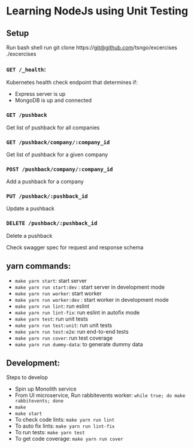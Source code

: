 # Learning NodeJs using Unit Testing

## Setup
Run bash shell
run git clone https://git@github.com/tsngo/excercises ./excercises

### `GET /_health`:

Kubernetes health check endpoint that determines if:
- Express server is up
- MongoDB is up and connected

### `GET /pushback`

Get list of pushback for all companies 

### `GET /pushback/company/:company_id`

Get list of pushback for a given company 

### `POST /pushback/company/:company_id`

Add a pushback for a company

### `PUT /pushback/:pushback_id`

Update a pushback

### `DELETE /pushback/:pushback_id`

Delete a pushback

Check swagger spec for request and response schema

## yarn commands:

- `make yarn start`: start server
- `make yarn run start:dev` : start server in development mode
- `make yarn run worker`: start worker
- `make yarn run worker:dev` : start worker in development mode
- `make yarn run lint`: run eslint
- `make yarn run lint-fix`: run eslint in autofix mode
- `make yarn test`: run unit tests
- `make yarn run test:unit`: run unit tests
- `make yarn run test:e2e`: run end-to-end tests
- `make yarn run cover`: run test coverage
- `make yarn run dummy-data`: to generate dummy data

## Development:

Steps to develop

- Spin up Monolith service
- From UI microservice, Run rabbitevents worker: `while true; do make rabbitevents; done`
- `make`
- `make start`
- To check code lints: `make yarn run lint`
- To auto fix lints: `make yarn run lint-fix`
- To run tests: `make yarn test`
- To get code coverage: `make yarn run cover`